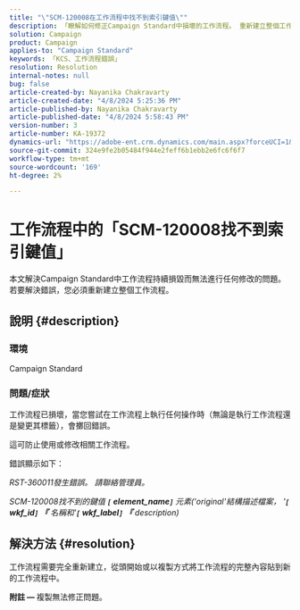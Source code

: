 ```yaml
---
title: "\"SCM-120008在工作流程中找不到索引鍵值\""
description: 「瞭解如何修正Campaign Standard中損壞的工作流程。 重新建立整個工作流程。」
solution: Campaign
product: Campaign
applies-to: "Campaign Standard"
keywords: 「KCS、工作流程錯誤」
resolution: Resolution
internal-notes: null
bug: false
article-created-by: Nayanika Chakravarty
article-created-date: "4/8/2024 5:25:36 PM"
article-published-by: Nayanika Chakravarty
article-published-date: "4/8/2024 5:58:43 PM"
version-number: 3
article-number: KA-19372
dynamics-url: "https://adobe-ent.crm.dynamics.com/main.aspx?forceUCI=1&pagetype=entityrecord&etn=knowledgearticle&id=4dca4800-cdf5-ee11-a1fe-6045bd006295"
source-git-commit: 324e9fe2b05484f944e2feff6b1ebb2e6fc6f6f7
workflow-type: tm+mt
source-wordcount: '169'
ht-degree: 2%

---
```


# 工作流程中的「SCM-120008找不到索引鍵值」


本文解決Campaign Standard中工作流程持續損毀而無法進行任何修改的問題。 若要解決錯誤，您必須重新建立整個工作流程。

## 說明 {#description}


### 環境

Campaign Standard

### 問題/症狀

工作流程已損壞，當您嘗試在工作流程上執行任何操作時（無論是執行工作流程還是變更其標籤），會擲回錯誤。

這可防止使用或修改相關工作流程。

錯誤顯示如下：

*RST-360011發生錯誤。 請聯絡管理員。*

*SCM-120008找不到&#x200B;的&#x200B;鍵值 <b>`[` element_name`]` </b> 元素(&#39;original&#39;結構描述檔案， &#39;<b>`[` wkf_id`]` 『</b> 名稱和&#39;<b>`[` wkf_label`]` 『</b> description)*


## 解決方法 {#resolution}


工作流程需要完全重新建立，從頭開始或以複製方式將工作流程的完整內容貼到新的工作流程中。

<b>附註 —  </b>複製無法修正問題。
